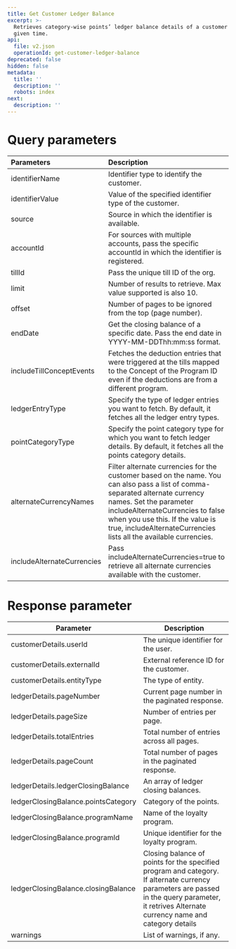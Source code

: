 ```yaml
---
title: Get Customer Ledger Balance
excerpt: >-
  Retrieves category-wise points’ ledger balance details of a customer for a
  given time.
api:
  file: v2.json
  operationId: get-customer-ledger-balance
deprecated: false
hidden: false
metadata:
  title: ''
  description: ''
  robots: index
next:
  description: ''
---
```

# Query parameters

| Parameters                 | Description                                                                                                                                                                                                                                                                                         |
| :------------------------- | :-------------------------------------------------------------------------------------------------------------------------------------------------------------------------------------------------------------------------------------------------------------------------------------------------- |
| identifierName             | Identifier type to identify the customer.                                                                                                                                                                                                                                                           |
| identifierValue            | Value of the specified identifier type of the customer.                                                                                                                                                                                                                                             |
| source                     | Source in which the identifier is available.                                                                                                                                                                                                                                                        |
| accountId                  | For sources with multiple accounts, pass the specific accountId in which the identifier is registered.                                                                                                                                                                                              |
| tillId                     | Pass the unique till ID of the org.                                                                                                                                                                                                                                                                 |
| limit                      | Number of results to retrieve. Max value supported is also 10.                                                                                                                                                                                                                                      |
| offset                     | Number of pages to be ignored from the top (page number).                                                                                                                                                                                                                                           |
| endDate                    | Get the closing balance of a specific date. Pass the end date in YYYY-MM-DDThh:mm:ss format.                                                                                                                                                                                                        |
| includeTillConceptEvents   | Fetches the deduction entries that were triggered at the tills mapped to the Concept of the Program ID even if the deductions are from a different program.                                                                                                                                         |
| ledgerEntryType            | Specify the type of ledger entries you want to fetch. By default, it fetches all the ledger entry types.                                                                                                                                                                                            |
| pointCategoryType          | Specify the point category type for which you want to fetch ledger details. By default, it fetches all the points category details.                                                                                                                                                                 |
| alternateCurrencyNames     | Filter alternate currencies for the customer based on the name. You can also pass a list of comma-separated alternate currency names. Set the parameter includeAlternateCurrencies to false when you use this. If the value is true, includeAlternateCurrencies lists all the available currencies. |
| includeAlternateCurrencies | Pass includeAlternateCurrencies=true to retrieve all alternate currencies available with the customer.                                                                                                                                                                                              |

# Response parameter

| Parameter                           | Description                                                                                                                                                                                    |
| ----------------------------------- | ---------------------------------------------------------------------------------------------------------------------------------------------------------------------------------------------- |
| customerDetails.userId              | The unique identifier for the user.                                                                                                                                                            |
| customerDetails.externalId          | External reference ID for the customer.                                                                                                                                                        |
| customerDetails.entityType          | The type of entity.                                                                                                                                                                            |
| ledgerDetails.pageNumber            | Current page number in the paginated response.                                                                                                                                                 |
| ledgerDetails.pageSize              | Number of entries per page.                                                                                                                                                                    |
| ledgerDetails.totalEntries          | Total number of entries across all pages.                                                                                                                                                      |
| ledgerDetails.pageCount             | Total number of pages in the paginated response.                                                                                                                                               |
| ledgerDetails.ledgerClosingBalance  | An array of ledger closing balances.                                                                                                                                                           |
| ledgerClosingBalance.pointsCategory | Category of the points.                                                                                                                                                                        |
| ledgerClosingBalance.programName    | Name of the loyalty program.                                                                                                                                                                   |
| ledgerClosingBalance.programId      | Unique identifier for the loyalty program.                                                                                                                                                     |
| ledgerClosingBalance.closingBalance | Closing balance of points for the specified program and category. If alternate currency parameters are passed in the query parameter, it retrives Alternate currency name and category details |
| warnings                            | List of warnings, if any.                                                                                                                                                                      |